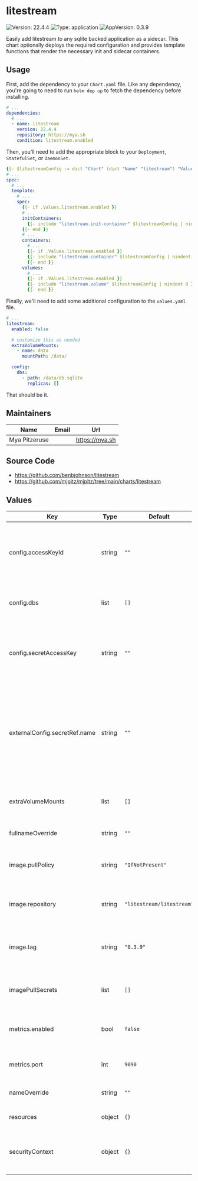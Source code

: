 # litestream

![Version: 22.4.4](https://img.shields.io/badge/Version-22.4.4-informational?style=flat-square) ![Type: application](https://img.shields.io/badge/Type-application-informational?style=flat-square) ![AppVersion: 0.3.9](https://img.shields.io/badge/AppVersion-0.3.9-informational?style=flat-square)

Easily add litestream to any sqlite backed application as a sidecar. This chart optionally deploys the required
configuration and provides template functions that render the necessary init and sidecar containers.

## Usage

First, add the dependency to your `Chart.yaml` file. Like any dependency, you're going to need to run `helm dep up` to
fetch the dependency before installing.

```yaml
# ...
dependencies:
  # ...
  - name: litestream
    version: 22.4.4
    repository: https://mya.sh
    condition: litestream.enabled
```

Then, you'll need to add the appropriate block to your `Deployment`, `StatefulSet`, or `DaemonSet`.

```yaml
{{- $litestreamConfig := dict "Chart" (dict "Name" "litestream") "Values" .Values.litestream "Release" .Release -}}
# ...
spec:
  # ...
  template:
    # ...
    spec:
      {{- if .Values.litestream.enabled }}
      # ...
      initContainers:
        {{- include "litestream.init-container" $litestreamConfig | nindent 8 }}
      {{- end }}
      # ...
      containers:
        # ...
        {{- if .Values.litestream.enabled }}
        {{- include "litestream.container" $litestreamConfig | nindent 8 }}
        {{- end }}
      volumes:
        # ...
        {{- if .Values.litestream.enabled }}
        {{- include "litestream.volume" $litestreamConfig | nindent 8 }}
        {{- end }}
```

Finally, we'll need to add some additional configuration to the `values.yaml` file.

```yaml
# ...
litestream:
  enabled: false

  # customize this as needed
  extraVolumeMounts:
    - name: data
      mountPath: /data/

  config:
    dbs:
      - path: /data/db.sqlite
        replicas: []
```

That should be it.

## Maintainers

| Name          | Email | Url              |
| ------------- | ----- | ---------------- |
| Mya Pitzeruse |       | <https://mya.sh> |

## Source Code

- <https://github.com/benbjohnson/litestream>
- <https://github.com/mjpitz/mjpitz/tree/main/charts/litestream>

## Values

| Key                           | Type   | Default                   | Description                                                                                                                                            |
| ----------------------------- | ------ | ------------------------- | ------------------------------------------------------------------------------------------------------------------------------------------------------ |
| config.accessKeyId            | string | `""`                      | Specify a single access key id to use for all replicas who do not provide their own.                                                                   |
| config.dbs                    | list   | `[]`                      | A list of databases that should be replicated by litestream.                                                                                           |
| config.secretAccessKey        | string | `""`                      | Specify a single secret access key to use for all replica who do not provide their own.                                                                |
| externalConfig.secretRef.name | string | `""`                      | Specify the name of the secret containing the raw configuration. The secret should have a single litestream.yml entry that contains the configuration. |
| extraVolumeMounts             | list   | `[]`                      | Add additional volume mounts to the pod.                                                                                                               |
| fullnameOverride              | string | `""`                      | Override the full name of the release.                                                                                                                 |
| image.pullPolicy              | string | `"IfNotPresent"`          | The pull policy to use for the litestream image.                                                                                                       |
| image.repository              | string | `"litestream/litestream"` | The repository hosting the litestream image.                                                                                                           |
| image.tag                     | string | `"0.3.9"`                 | Overrides the image tag whose default is the chart appVersion.                                                                                         |
| imagePullSecrets              | list   | `[]`                      | Specify the secret containing the registry credentials.                                                                                                |
| metrics.enabled               | bool   | `false`                   | Whether metrics reporting should be enabled.                                                                                                           |
| metrics.port                  | int    | `9090`                    | The port to run the metrics server on.                                                                                                                 |
| nameOverride                  | string | `""`                      | Override the name of the release.                                                                                                                      |
| resources                     | object | `{}`                      | Specify the resources for the pod.                                                                                                                     |
| securityContext               | object | `{}`                      | Specify the security context for the `litestream` container.                                                                                           |
